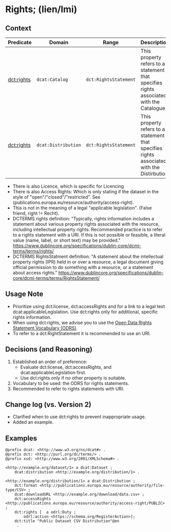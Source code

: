 # Rights; (lien/lmi)

## Context
| **Predicate**                                                             | **Domain**         | **Range**            | **Description**                                                                                   |
|---------------------------------------------------------------------------|-------------------|----------------------|---------------------------------------------------------------------------------------------------|
| [dct:rights](https://www.dcat-ap.ch/releases/2.0/dcat-ap-ch.html#catalog-rights) | `dcat:Catalog`    | `dct:RightsStatement` |  This property refers to a statement that specifies rights associated with the Catalogue.                            |
| [dct:rights](https://www.dcat-ap.ch/releases/2.0/dcat-ap-ch.html#distribution-rights) | `dcat:Distribution`    | `dct:RightsStatement` | This property refers to a statement that specifies rights associated with the Distirbution                                 |

 * There is also Licence, which is specific for Licencing 
 * There is also Access Rights: Which is only stating if the dataset in the style of "open"/"closed"/"restricted". See (publications.europa.eu/resource/authority/access-right).
 * This is not in the meaning of a legal "applicable legislation". (False friend, right != Recht).
 * DCTERMS rights definition: "Typically, rights information includes a statement about various property rights associated with the resource, including intellectual property rights. Recommended practice is to refer to a rights statement with a URI. If this is not possible or feasible, a literal value (name, label, or short text) may be provided." https://www.dublincore.org/specifications/dublin-core/dcmi-terms/terms/rights/ 
 * DCTERMS RightsStatment definition: "A statement about the intellectual property rights (IPR) held in or over a resource, a legal document giving official permission to do something with a resource, or a statement about access rights." https://www.dublincore.org/specifications/dublin-core/dcmi-terms/terms/RightsStatement/ 

## Usage Note
- Prioritize using dct:license, dct:accessRights and for a link to a legal text dcat:applicableLegislation. Use dct:rights only for additional, specific rights information. 
- When using dct:rights, we advise you to use the [Open Data Rights Statement Vocabulary (ODRS)](http://schema.theodi.org/odrs/).
- To refer to a dct:RightStatement it is recommended to use an URI. 

## Decisions (and Reasoning)

1. Established an order of preference:
    - Evaluate dct:license, dct:accessRights, and dcat:applicableLegislation first.
    - Use dct:rights only if no other property is suitable.
2. Vocabulary to be used: the ODRS for rights statements.
3. Recommended to refer to rights statements with URI.

## Change log (vs. Version 2)
- Clarified when to use dct:rights to prevent inappropriate usage.
- Added an example.  

## Examples 
```turtle
@prefix dcat: <http://www.w3.org/ns/dcat#> .
@prefix dct: <http://purl.org/dc/terms/> .
@prefix xsd: <http://www.w3.org/2001/XMLSchema#> .

<http://example.org/dataset/1> a dcat:Dataset ;
    dcat:distribution <http://example.org/distribution/1> .

<http://example.org/distribution/1> a dcat:Distribution ;
    dct:format <http://publications.europa.eu/resource/authority/file-type/CSV> ;
    dcat:downloadURL <http://example.org/download/data.csv> ;
    dct:accessRights <http://publications.europa.eu/resource/authority/access-right/PUBLIC> ;
    dct:rights [  a odrl:Duty ;
        odrl:action <https://schema.org/RegisterAction>];
    dct:title "Public Dataset CSV Distribution"@en 
     .
```
